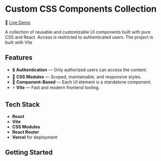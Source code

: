 # Custom CSS Components Collection

🔗 [Live Demo](https://custom-css-ruddy.vercel.app/)

A collection of reusable and customizable UI components built with pure CSS and React. Access is restricted to authenticated users. The project is built with Vite
## Features

- 🔒 **Authentication** — Only authorized users can access the content.
- 🎨 **CSS Modules** — Scoped, maintainable, and responsive styles.
- 🧩 **Component-Based** — Each UI element is a standalone component.
- ⚡ **Vite** — Fast and modern frontend tooling.

## Tech Stack

- **React**
- **Vite**
- **CSS Modules**
- **React Router**
- **Vercel** for deployment

## Getting Started
